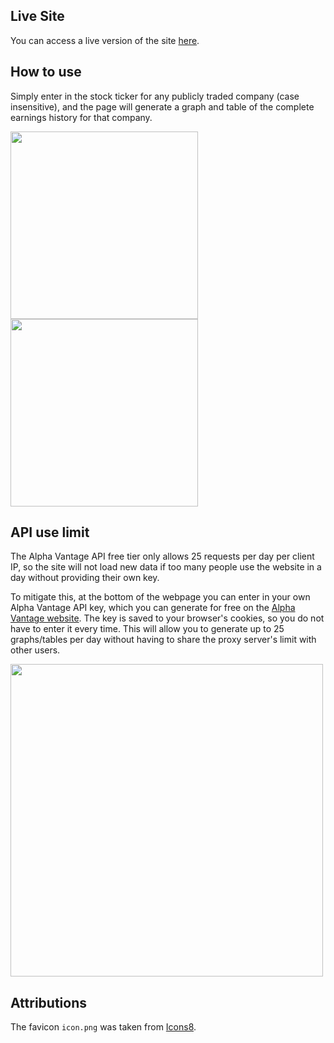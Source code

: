 ## Live Site

You can access a live version of the site [here](eps.machandler.com).

## How to use

Simply enter in the stock ticker for any publicly traded company (case insensitive), and the page will generate a graph and table of the complete earnings history for that company.

<img src="https://github.com/Matthew-Chandler/EPS-View/assets/48606413/7f71a993-cfb0-4863-ab00-17e8cabcbcf0" width="auto" height="300">
<img src="https://github.com/Matthew-Chandler/EPS-View/assets/48606413/2f1fd090-f23d-4b9b-9be2-1afb77b33776" width="auto" height="300">


## API use limit

The Alpha Vantage API free tier only allows 25 requests per day per client IP, so the site will not load new data if too many people use the website in a day without providing their own key.

To mitigate this, at the bottom of the webpage you can enter in your own Alpha Vantage API key, which you can generate for free on the [Alpha Vantage website](https://www.alphavantage.co/support/#api-key). The key is saved to your browser's cookies, so you do not have to enter it every time. This will allow you to generate up to 25 graphs/tables per day without having to share the proxy server's limit with other users.

<img src="https://github.com/Matthew-Chandler/EPS-View/assets/48606413/6b2ec6a6-1439-403f-9f41-35bbc6593645" width="500" height="auto">

## Attributions

The favicon `icon.png` was taken from [Icons8](https://icons8.com/icon/NFpGURb4KzRP/stocks).
